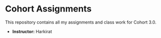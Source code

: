 # Cohort Assignments

This repository contains all my assignments and class work for Cohort 3.0.

- **Instructor:** Harkirat
